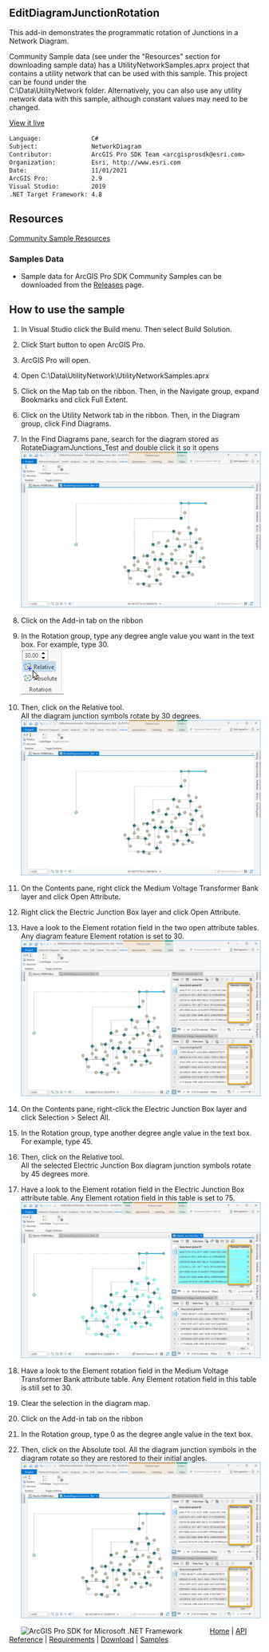 ## EditDiagramJunctionRotation

<!-- TODO: Write a brief abstract explaining this sample -->
This add-in demonstrates the programmatic rotation of Junctions in a Network Diagram.  
   
Community Sample data (see under the "Resources" section for downloading sample data) has a UtilityNetworkSamples.aprx  project that contains a utility network that can be used with this sample.  This project can be found under the   
C:\Data\UtilityNetwork folder. Alternatively, you can also use any utility network data with this sample, although constant  values may need to be changed.  
  
  


<a href="http://pro.arcgis.com/en/pro-app/sdk/" target="_blank">View it live</a>

<!-- TODO: Fill this section below with metadata about this sample-->
```
Language:              C#
Subject:               NetworkDiagram
Contributor:           ArcGIS Pro SDK Team <arcgisprosdk@esri.com>
Organization:          Esri, http://www.esri.com
Date:                  11/01/2021
ArcGIS Pro:            2.9
Visual Studio:         2019
.NET Target Framework: 4.8
```

## Resources

[Community Sample Resources](https://github.com/Esri/arcgis-pro-sdk-community-samples#resources)

### Samples Data

* Sample data for ArcGIS Pro SDK Community Samples can be downloaded from the [Releases](https://github.com/Esri/arcgis-pro-sdk-community-samples/releases) page.  

## How to use the sample
<!-- TODO: Explain how this sample can be used. To use images in this section, create the image file in your sample project's screenshots folder. Use relative url to link to this image using this syntax: ![My sample Image](FacePage/SampleImage.png) -->
1. In Visual Studio click the Build menu.  Then select Build Solution.  
1. Click Start button to open ArcGIS Pro.  
1. ArcGIS Pro will open.  
1. Open C:\Data\UtilityNetwork\UtilityNetworkSamples.aprx   
1. Click on the Map tab on the ribbon. Then, in the Navigate group, expand Bookmarks and click Full Extent.  
1. Click on the Utility Network tab in the ribbon. Then, in the Diagram group, click Find Diagrams.  
1. In the Find Diagrams pane, search for the diagram stored as RotateDiagramJunctions_Test and double click it so it opens  
![UI](Screenshots/EditDiagramJunctionRotation1.png)  
  
1. Click on the Add-in tab on the ribbon    
1. In the Rotation group, type any degree angle value you want in the text box. For example, type 30.  
![UI](Screenshots/EditDiagramJunctionRotation2.png)  
  
1. Then, click on the Relative tool.  
All the diagram junction symbols rotate by 30 degrees.  
![UI](Screenshots/EditDiagramJunctionRotation3.png)  
  
1. On the Contents pane, right click the Medium Voltage Transformer Bank layer and click Open Attribute.  
1. Right click the Electric Junction Box layer and click Open Attribute.  
1. Have a look to the Element rotation field in the two open attribute tables. Any diagram feature Element rotation is set to 30.  
![UI](Screenshots/EditDiagramJunctionRotation4.png)  
  
1. On the Contents pane, right-click the Electric Junction Box layer and click Selection > Select All.  
1. In the Rotation group, type another degree angle value in the text box. For example, type 45.  
1. Then, click on the Relative tool.  
All the selected Electric Junction Box diagram junction symbols rotate by 45 degrees more.  
  
1. Have a look to the Element rotation field in the Electric Junction Box attribute table. Any Element rotation field in this table is set to 75.  
![UI](Screenshots/EditDiagramJunctionRotation5.png)  
  
1. Have a look to the Element rotation field in the Medium Voltage Transformer Bank attribute table. Any Element rotation field in this table is still set to 30.  
1. Clear the selection in the diagram map.  
1. Click on the Add-in tab on the ribbon    
1. In the Rotation group, type 0 as the degree angle value in the text box.  
1. Then, click on the Absolute tool. All the diagram junction symbols in the diagram rotate so they are restored to their initial angles.  
![UI](Screenshots/EditDiagramJunctionRotation6.png)  
  


<!-- End -->

&nbsp;&nbsp;&nbsp;&nbsp;&nbsp;&nbsp;<img src="https://esri.github.io/arcgis-pro-sdk/images/ArcGISPro.png"  alt="ArcGIS Pro SDK for Microsoft .NET Framework" height = "20" width = "20" align="top"  >
&nbsp;&nbsp;&nbsp;&nbsp;&nbsp;&nbsp;&nbsp;&nbsp;&nbsp;&nbsp;&nbsp;&nbsp;
[Home](https://github.com/Esri/arcgis-pro-sdk/wiki) | <a href="https://pro.arcgis.com/en/pro-app/latest/sdk/api-reference" target="_blank">API Reference</a> | [Requirements](https://github.com/Esri/arcgis-pro-sdk/wiki#requirements) | [Download](https://github.com/Esri/arcgis-pro-sdk/wiki#installing-arcgis-pro-sdk-for-net) | <a href="https://github.com/esri/arcgis-pro-sdk-community-samples" target="_blank">Samples</a>
